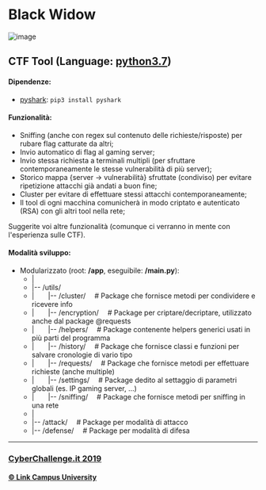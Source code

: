 # Black Widow
![image](https://www.relativeuniverse.net/black-widow.jpeg)

## CTF Tool (Language: [python3.7](https://www.python.org/downloads/))

#### Dipendenze:
 - [pyshark](https://pypi.org/project/pyshark/): `pip3 install pyshark`

#### Funzionalità:
 - Sniffing (anche con regex sul contenuto delle richieste/risposte) per rubare flag catturate da altri;
 - Invio automatico di flag al gaming server;
 - Invio stessa richiesta a terminali multipli (per sfruttare contemporaneamente le stesse vulnerabilità di più server);
 - Storico mappa {server -> vulnerabilità} sfruttate (condiviso) per evitare ripetizione attacchi già andati a buon fine;
 - Cluster per evitare di effettuare stessi attacchi contemporaneamente;
 - Il tool di ogni macchina comunicherà in modo criptato e autenticato (RSA) con gli altri tool nella rete;

Suggerite voi altre funzionalità (comunque ci verranno in mente con l'esperienza sulle CTF).

#### Modalità sviluppo:
* Modularizzato (root: **/app**, eseguibile: **/main.py**):
  * |
  * |-- /utils/
  * |&emsp;&emsp;|-- /cluster/        &emsp;# Package che fornisce metodi per condividere e ricevere info
  * |&emsp;&emsp;|-- /encryption/     &emsp;# Package per criptare/decriptare, utilizzato anche dal package @requests
  * |&emsp;&emsp;|-- /helpers/        &emsp;# Package contenente helpers generici usati in più parti del programma
  * |&emsp;&emsp;|-- /history/        &emsp;# Package che fornisce classi e funzioni per salvare cronologie di vario tipo
  * |&emsp;&emsp;|-- /requests/       &emsp;# Package che fornisce metodi per effettuare richieste (anche multiple)
  * |&emsp;&emsp;|-- /settings/       &emsp;# Package dedito al settaggio di parametri globali (es. IP gaming server, ...)
  * |&emsp;&emsp;|-- /sniffing/       &emsp;# Package che fornisce metodi per sniffing in una rete
  * |
  * |-- /attack/                &emsp;# Package per modalità di attacco
  * |-- /defense/               &emsp;# Package per modalità di difesa

<hr/>

### [CyberChallenge.it 2019](https://www.cyberchallenge.it)
#### [© Link Campus University](https://www.unilink.it)
